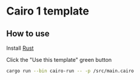 # Cairo 1 template

## How to use

Install [Rust](https://www.rust-lang.org/tools/install)

Click the "Use this template" green button

```bash
cargo run --bin cairo-run -- -p /src/main.cairo
```
